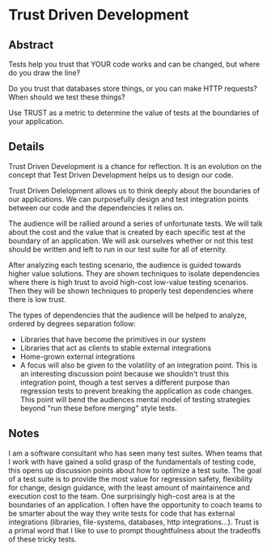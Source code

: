 # Trust Driven Development

## Abstract

Tests help you trust that YOUR code works and can be changed, but where do you draw the line?

Do you trust that databases store things, or you can make HTTP requests? When should we test these things?

Use TRUST as a metric to determine the value of tests at the boundaries of your application.

## Details

Trust Driven Development is a chance for reflection. It is an evolution on the concept that Test Driven Development helps us to design our code.

Trust Driven Delelopment allows us to think deeply about the boundaries of our applications. We can purposefully design and test integration points between our code and the dependencies it relies on.

The audience will be rallied around a series of unfortunate tests. We will talk about the cost and the value that is created by each specific test at the boundary of an application. We will ask ourselves whether or not this test should be written and left to run in our test suite for all of eternity.

After analyzing each testing scenario, the audience is guided towards higher value solutions. They are shown techniques to isolate dependencies where there is high trust to avoid high-cost low-value testing scenarios. Then they will be shown techniques to properly test dependencies where there is low trust.

The types of dependencies that the audience will be helped to analyze, ordered by degrees separation follow:

- Libraries that have become the primitives in our system
- Libraries that act as clients to stable external integrations
- Home-grown external integrations
- A focus will also be given to the volatility of an integration point. This is an interesting discussion point because we shouldn't trust this integration point, though a test serves a different purpose than regression tests to prevent breaking the application as code changes. This point will bend the audiences mental model of testing strategies beyond "run these before merging" style tests.

## Notes
I am a software consultant who has seen many test suites. When teams that I work with have gained a solid grasp of the fundamentals of testing code, this opens up discussion points about how to optimize a test suite. The goal of a test suite is to provide the most value for regression safety, flexibility for change, design guidance, with the least amount of maintainence and execution cost to the team. One surprisingly high-cost area is at the boundaries of an application. I often have the opportunity to coach teams to be smarter about the way they write tests for code that has external integrations (libraries, file-systems, databases, http integrations...). Trust is a primal word that I like to use to prompt thoughtfulness about the tradeoffs of these tricky tests.
